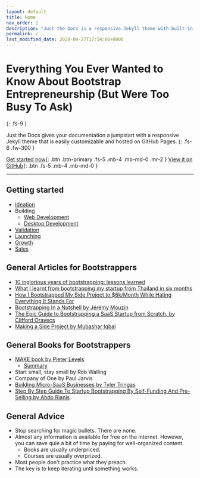 ```yaml
---
layout: default
title: Home
nav_order: 1
description: "Just the Docs is a responsive Jekyll theme with built-in search that is easily customizable and hosted on GitHub Pages."
permalink: /
last_modified_date: 2020-04-27T17:54:08+0000
---
```


#  Everything You Ever Wanted to Know About Bootstrap Entrepreneurship (But Were Too Busy To Ask) 
{: .fs-9 }

Just the Docs gives your documentation a jumpstart with a responsive Jekyll theme that is easily customizable and hosted on GitHub Pages.
{: .fs-6 .fw-300 }

[Get started now](#getting-started){: .btn .btn-primary .fs-5 .mb-4 .mb-md-0 .mr-2 } [View it on GitHub](https://github.com/pmarsceill/just-the-docs){: .btn .fs-5 .mb-4 .mb-md-0 }

---

## Getting started

- [Ideation](/skills/ideation)
- Building
  - [Web Development](/skills/web_development)
  - [Desktop Development](/skills/desktop_development)
- [Validation](/skills/validation)
- [Launching](/skills/launching)
- [Growth](/skills/growth)
- [Sales](/skills/sales)

## General Articles for Bootstrappers

- [10 inglorious years of bootstrapping: lessons learned](https://davegooden.com/2013/08/our-story-10-years-of-bootstrapping/)
- [What I learnt from bootstrapping my startup from Thailand in six months](https://levels.io/bootstrapping-startup-thailand/)
- [How I Bootstrapped My Side Project to $6k/Month While Hating Everything It Stands For](https://blog.usejournal.com/how-i-bootstrapped-a-side-project-to-6k-month-while-secretly-hating-everything-it-stands-for-f7405823de4)
- [Bootstrapping In a Nutshell by Jérémy Mouzin](https://www.indiehackers.com/@Hercule/bootstrapping-in-a-nutshell-ep-0-how-to-select-your-next-business-idea-bd6f7c7a9c)
- [The Epic Guide to Bootstrapping a SaaS Startup from Scratch. by Clifford Oravecs](https://blog.gettamboo.com/the-epic-guide-to-bootstrapping-a-saas-startup-from-scratch-by-yourself-part-1-4d834e1df8c1)
- [Making a Side Project by Mubashar Iqbal](https://medium.com/makesideproject/making-a-side-project-808fc040d27a)

## General Books for Bootstrappers

- [MAKE book by Pieter Levels](https://makebook.io/)
  - [Summary](https://levels.io/startups/)
- Start small, stay small by Rob Walling
- Company of One by Paul Jarvis
- [Building Micro-SaaS Businesses by Tyler Tringas](https://tylertringas.com/micro-saas-ebook/)
- [Step By Step Guide To Startup Bootstrapping By Self-Funding And Pre-Selling by Abdo Rianis](https://abdoriani.com/a-step-by-step-guide-to-startup-bootstrapping-by-self-funding-and-pre-selling/)

## General Advice

- Stop searching for magic bullets. There are none. 
- Almost any information is available for free on the internet. However, you can save quie a bit of time by paying for well-organized content. 
  - Books are usually underpriced.
  - Courses are usually overprized.
- Most people don't practice what they preach. 
- The key is to keep iterating until something works.